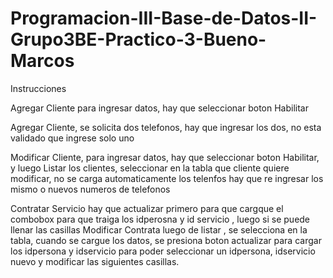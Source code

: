 # Programacion-III-Base-de-Datos-II-Grupo3BE-Practico-3-Bueno-Marcos

Instrucciones

Agregar Cliente para ingresar datos, hay que seleccionar boton Habilitar

Agregar Cliente, se solicita dos telefonos, hay que ingresar los dos, no esta validado que ingrese solo uno

Modificar Cliente, para ingresar datos, hay que seleccionar boton Habilitar, y luego Listar los clientes, 
seleccionar en la tabla que cliente quiere modificar, no se carga automaticamente los telenfos hay que re ingresar
los mismo o nuevos numeros de telefonos

Contratar Servicio hay que actualizar primero para que cargque el combobox para que traiga los idperosna y id servicio , luego si se puede llenar las casillas
Modificar Contrata luego de listar , se selecciona en la tabla, cuando se cargue los datos, se presiona boton actualizar para cargar los idpersona y idservicio
para poder seleccionar un idpersona, idservicio nuevo y modificar las siguientes casillas. 
